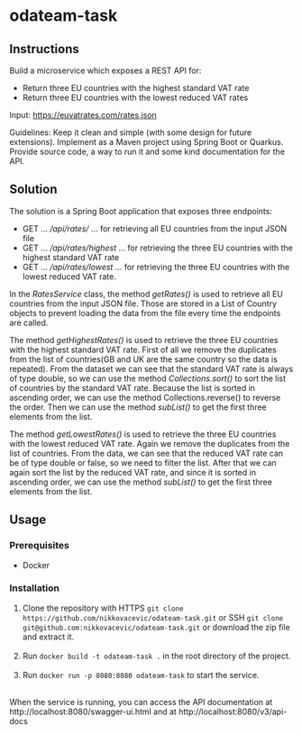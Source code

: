 # odateam-task

## Instructions

Build a microservice which exposes a REST API for:
- Return three EU countries with the highest standard VAT rate
- Return three EU countries with the lowest reduced VAT rates

Input: https://euvatrates.com/rates.json

Guidelines: Keep it clean and simple (with some design for future extensions).
Implement as a Maven project using Spring Boot or Quarkus.
Provide source code, a way to run it and some kind documentation for the API.

## Solution

The solution is a Spring Boot application that exposes three endpoints:
- GET ... */api/rates/* ... for retrieving all EU countries from the input JSON file
- GET ... */api/rates/highest* ... for retrieving the three EU countries with the highest standard VAT rate
- GET ... */api/rates/lowest* ... for retrieving the three EU countries with the lowest reduced VAT rate.

In the *RatesService* class, the method *getRates()* is used to retrieve all EU countries from the input JSON file.
Those are stored in a List of Country objects to prevent loading the data from the file every time the endpoints are called.

The method *getHighestRates()* is used to retrieve the three EU countries with the highest standard VAT rate.
First of all we remove the duplicates from the list of countries(GB and UK are the same country so the data is repeated).
From the dataset we can see that the standard VAT rate is always of type double, so we can
use the method *Collections.sort()* to sort the list of countries by the standard VAT rate. Because the
list is sorted in ascending order, we can use the method Collections.reverse() to reverse the order.
Then we can use the method *subList()* to get the first three elements from the list.

The method *getLowestRates()* is used to retrieve the three EU countries with the lowest reduced VAT rate.
Again we remove the duplicates from the list of countries. From the data, we can see that the reduced VAT rate
can be of type double or false, so we need to filter the list. After that we can again sort the list by the reduced VAT rate,
and since it is sorted in ascending order, we can use the method *subList()* to get the first three elements from the list.

## Usage   

### Prerequisites

- Docker

### Installation

1. Clone the repository with HTTPS `git clone https://github.com/nikkovacevic/odateam-task.git`
or SSH `git clone git@github.com:nikkovacevic/odateam-task.git` or download the zip file and extract it.
<br/><br/>
2. Run `docker build -t odateam-task .` in the root directory of the project.
<br/><br/>
3. Run `docker run -p 8080:8080 odateam-task` to start the service.
<br/><br/>

When the service is running, you can access the API
documentation at http://localhost:8080/swagger-ui.html and
at http://localhost:8080/v3/api-docs

